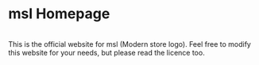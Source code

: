 <h1>msl Homepage</h1> <br>
This is the official website for msl (Modern store logo). Feel free to modify this website for your needs, but please read the licence too.
